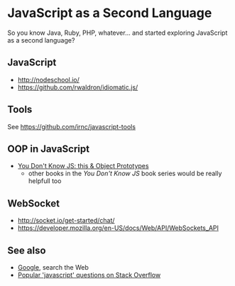 # JavaScript as a Second Language

So you know Java, Ruby, PHP, whatever... and started exploring JavaScript as a second language?

## JavaScript

* http://nodeschool.io/
* https://github.com/rwaldron/idiomatic.js/

## Tools

See https://github.com/irnc/javascript-tools

## OOP in JavaScript

* [You Don't Know JS: this & Object Prototypes](https://github.com/getify/You-Dont-Know-JS/blob/master/this%20&%20object%20prototypes/README.md#you-dont-know-js-this--object-prototypes)
  * other books in the _You Don't Know JS_ book series would be really helpfull too

## WebSocket

* http://socket.io/get-started/chat/
* https://developer.mozilla.org/en-US/docs/Web/API/WebSockets_API

## See also

* [Google](https://www.google.com/), search the Web
* [Popular 'javascript' questions on Stack Overflow](http://stackoverflow.com/questions/tagged/javascript?sort=votes)
